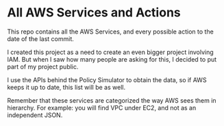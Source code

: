 # All AWS Services and Actions

This repo contains all the AWS Services, and every possible action to the date of the last commit.

I created this project as a need to create an even bigger project involving IAM. But when I saw how
many people are asking for this, I decided to put part of my project public.

I use the APIs behind the Policy Simulator to obtain the data, so if AWS keeps it up to date, this list will be as well.

Remember that these services are categorized the way AWS sees them in hierarchy. For example: you will find VPC under EC2,
and not as an independent JSON.